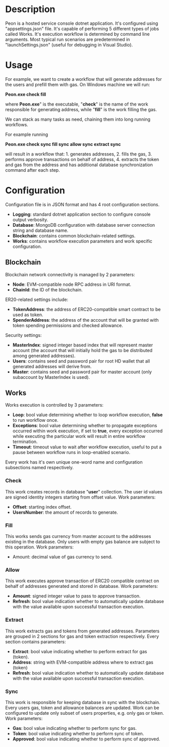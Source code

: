 
# Description

Peon is a hosted service console dotnet application.
It's configured using "appsettings.json" file.
It's capable of performing 5 different types of jobs called Works.
It's execution workflow is determined by command line arguments.
Most typical run scenarios are predetermined in "launchSettings.json" (useful for debugging in Visual Studio).

# Usage

For example, we want to create a workflow that will generate addresses for the users and prefill them with gas.
On Windows machine we will run:

**Peon.exe check fill**

where **Peon.exe**" is the executable, "**check**" is the name of the work responsible for generating address, while "**fill**" is the work filling the gas.

We can stack as many tasks as need, chaining them into long running workflows.

For example running

**Peon.exe check sync fill sync allow sync extract sync**

will result in a workflow that:
    1. generates addresses,
    2. fills the gas,
    3. performs approve transactions on behalf of address,
    4. extracts the token and gas from the address
and has additional database synchronization command after each step.

# Configuration

Configuration file is in JSON format and has 4 root configuration sections.

* **Logging**: standard dotnet application section to configure console output verbosity.
* **Database**: MongoDB configuration with database server connection string and database name.
* **Blockchain**: contains common blockchain-related settings.
* **Works**: contains workflow execution parameters and work specific configuration.

## Blockchain

Blockchain network connectivity is managed by 2 parameters:

* **Node**: EVM-compatible node RPC address in URI format.
* **ChainId**: the ID of the blockchain.

ER20-related settings include:

* **TokenAddress**: the address of ERC20-compatible smart contract to be used as token.
* **SpenderAddress**: the address of the account that will be granted with token spending permissions and checked allowance.

Security settings:

* **MasterIndex**: signed integer based index that will represent master account (the account that will initially hold the gas to be distributed among generated addresses).
* **Users**: contains seed and password pair for root HD wallet that all generated addresses will derive from.
* **Master**: contains seed and password pair for master account (only subaccount by MasterIndex is used).

## Works

Works execution is controlled by 3 parameters:

* **Loop**: bool value determining whether to loop workflow execution, **false** to run workflow once.
* **Exceptions**: bool value determining whether to propagate exceptions occurred within work execution, if set to **true**, every exception occurred while executing the particular work will result in entire workflow termination.
* **Timeout**: timeout value to wait after workflow execution, useful to put a pause between workflow runs in loop-enabled scenario.

Every work has it's own unique one-word name and configuration subsections named respectively.

### Check

This work creates records in database "**user**" collection. The user id values are signed identity integers starting from offset value. Work parameters:

* **Offset**: starting index offset.
* **UsersNumber**: the amount of records to generate.

### Fill

This works sends gas currency from master account to the addresses existing in the database. Only users with empty gas balance are subject to this operation. Work parameters:

* Amount: decimal value of gas currency to send.

### Allow

This work executes approve transaction of ERC20 compatible contract on behalf of addresses generated and stored in database. Work parameters:

* **Amount**: signed integer value to pass to approve transaction.
* **Refresh**: bool value indication whether to automatically update database with the value available upon successful transaction execution.

### Extract

This work extracts gas and tokens from generated addresses. Parameters are grouped in 2 sections for gas and token extraction respectively. Every section contains parameters:

* **Extract**: bool value indicating whether to perform extract for gas (token).  
* **Address**: string with EVM-compatible address where to extract gas (token)
* **Refresh**: bool value indication whether to automatically update database with the value available upon successful transaction execution.

### Sync

This work is responsible for keeping database in sync with the blockchain. Every users gas, token and allowance balances are updated. Work can be configured to update only subset of users properties, e.g. only gas or token. Work parameters:

* **Gas**: bool value indicating whether to perform sync for gas.
* **Token**: bool value indicating whether to perform sync of token.
* **Approved**: bool value indicating whether to perform sync of approved.
